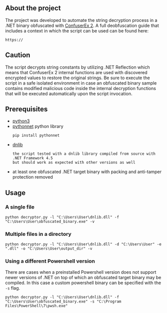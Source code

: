 ## About the project
The project was developed to automate the string decryption process in a .NET binary obfuscated with [ConfuserEx 2](https://mkaring.github.io/ConfuserEx/). A full deobfuscation guide that includes a context in which the script can be used can be found here: 
```
https://
```
## Caution
The script decrypts string constants by utilizing .NET Reflection which means that ConfuserEx 2 internal functions are used with discovered encrypted values to restore the original strings. Be sure to execute the script in a safe isolated environment in case an obfuscated binary sample contains modified malicious code inside the internal decryption functions that will be executed automatically upon the script invocation.
## Prerequisites
* [python3](https://www.python.org/)
* [pythonnet](https://github.com/pythonnet/pythonnet) python library
    ```
    pip install pythonnet
    ```
* [dnlib](https://github.com/0xd4d/dnlib)
    ```
    the script tested with a dnlib library compiled from source with .NET Framework 4.5 
    but should work as expected with other versions as well
    ```
* at least one obfuscated .NET target binary with packing and anti-tamper protection removed
## Usage

### A single file
```
python decryptor.py -l "C:\Users\User\dnlib.dll" -f "C:\Users\User\obfuscated_binary.exe" -v
```
### Multiple files in a directory
```
python decryptor.py -l "C:\Users\User\dnlib.dll" -d "C:\Users\User" -e ".dll" -o "C:\Users\User\output_dir" -v
```
### Using a different Powershell version
There are cases when a preinstalled Powershell version does not support newer versions of .NET on top of which an obfuscated target binary may be compiled. In this case a custom powershell binary can be specified with the `-s` flag.
```
python decryptor.py -l "C:\Users\User\dnlib.dll" -f "C:\Users\User\obfuscated_binary.exe" -s "C:\Program Files\PowerShell\7\pwsh.exe"
```

